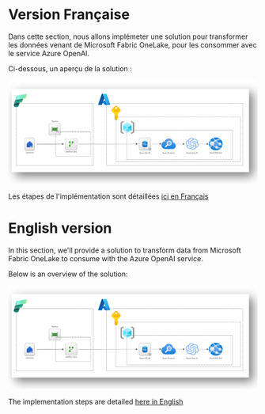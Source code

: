 # Version Française

Dans cette section, nous allons implémeter une solution pour transformer les données venant de Microsoft Fabric OneLake, pour les consommer avec le service Azure OpenAI.

Ci-dessous, un aperçu de la solution :

![Architecture](Pictures/001_ArchitectureGenerale.png)

Les étapes de l'implémentation sont détaillées [ici en Français](/Fabric/Fabric%20+%20Azure%20Open%20AI/Docs/README_Fr.md) 

# English version

In this section, we'll provide a solution to transform data from Microsoft Fabric OneLake to consume with the Azure OpenAI service.

Below is an overview of the solution:

![Architecture](Pictures/001_ArchitectureGenerale.png)

The implementation steps are detailed [here in English](/Fabric/Fabric%20+%20Azure%20Open%20AI/Docs/README_Us.md)
